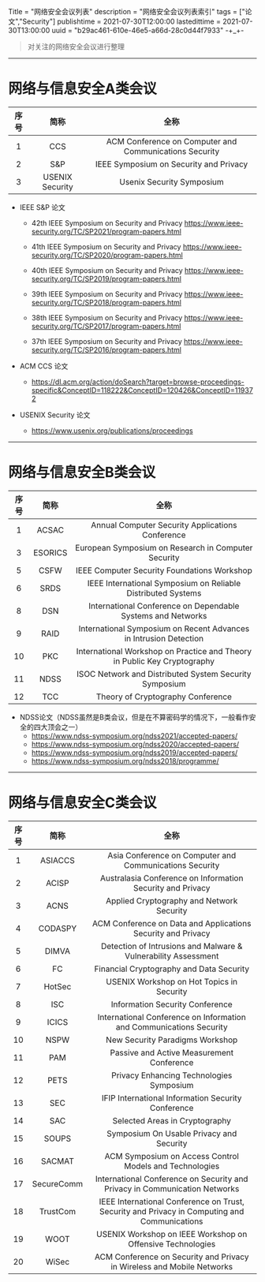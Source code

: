 

Title = "网络安全会议列表"
description = "网络安全会议列表索引"
tags = ["论文","Security"]
publishtime = 2021-07-30T12:00:00
lastedittime = 2021-07-30T13:00:00
uuid = "b29ac461-610e-46e5-a66d-28c0d44f7933"
-+_+-





> 对关注的网络安全会议进行整理

---

# 网络与信息安全A类会议

| 序号 |      简称       |                          全称                          |
| :--: | :-------------: | :----------------------------------------------------: |
|  1   |       CCS       | ACM Conference on Computer and Communications Security |
|  2   |       S&P       |         IEEE Symposium on Security and Privacy         |
|  3   | USENIX Security |               Usenix Security Symposium                |



- IEEE S&P 论文
	- 42th IEEE Symposium on Security and Privacy https://www.ieee-security.org/TC/SP2021/program-papers.html

	- 41th IEEE Symposium on Security and Privacy https://www.ieee-security.org/TC/SP2020/program-papers.html
	- 40th IEEE Symposium on Security and Privacy https://www.ieee-security.org/TC/SP2019/program-papers.html
	- 39th IEEE Symposium on Security and Privacy https://www.ieee-security.org/TC/SP2018/program-papers.html
	- 38th IEEE Symposium on Security and Privacy https://www.ieee-security.org/TC/SP2017/program-papers.html
	- 37th IEEE Symposium on Security and Privacy https://www.ieee-security.org/TC/SP2016/program-papers.html

- ACM CCS 论文
	- https://dl.acm.org/action/doSearch?target=browse-proceedings-specific&ConceptID=118222&ConceptID=120426&ConceptID=119372

- USENIX Security 论文
	- https://www.usenix.org/publications/proceedings

----



# 网络与信息安全B类会议

| 序号 |  简称   |                             全称                             |
| :--: | :-----: | :----------------------------------------------------------: |
|  1   |  ACSAC  |       Annual Computer Security Applications Conference       |
|  3   | ESORICS |     European Symposium on Research in Computer Security      |
|  5   |  CSFW   |         IEEE Computer Security Foundations Workshop          |
|  6   |  SRDS   | IEEE International Symposium on Reliable Distributed Systems |
|  8   |   DSN   | International Conference on Dependable Systems and Networks  |
|  9   |  RAID   | International Symposium on Recent Advances in Intrusion Detection |
|  10  |   PKC   | International Workshop on Practice and Theory in Public Key Cryptography |
|  11  |  NDSS   |    ISOC Network and Distributed System Security Symposium    |
|  12  |   TCC   |              Theory of Cryptography Conference               |

- NDSS论文（NDSS虽然是B类会议，但是在不算密码学的情况下，一般看作安全的四大顶会之一）
	- https://www.ndss-symposium.org/ndss2021/accepted-papers/
	- https://www.ndss-symposium.org/ndss2020/accepted-papers/
	- https://www.ndss-symposium.org/ndss2019/accepted-papers/
	- https://www.ndss-symposium.org/ndss2018/programme/


----



# 网络与信息安全C类会议

| 序号 |    简称    |                             全称                             |
| :--: | :--------: | :----------------------------------------------------------: |
|  1   |  ASIACCS   |   Asia Conference on Computer and Communications Security    |
|  2   |   ACISP    |  Australasia Conference on Information Security and Privacy  |
|  3   |    ACNS    |          Applied Cryptography and Network Security           |
|  4   |  CODASPY   | ACM Conference on Data and Applications Security and Privacy |
|  5   |   DIMVA    | Detection of Intrusions and Malware & Vulnerability  Assessment |
|  6   |     FC     |           Financial Cryptography and Data Security           |
|  7   |   HotSec   |          USENIX Workshop on Hot Topics in Security           |
|  8   |    ISC     |               Information Security Conference                |
|  9   |   ICICS    | International Conference on Information and Communications Security |
|  10  |    NSPW    |               New Security Paradigms Workshop                |
|  11  |    PAM     |          Passive and Active Measurement Conference           |
|  12  |    PETS    |           Privacy Enhancing Technologies Symposium           |
|  13  |    SEC     |      IFIP International Information Security Conference      |
|  14  |    SAC     |                Selected Areas in Cryptography                |
|  15  |   SOUPS    |           Symposium On Usable Privacy and Security           |
|  16  |   SACMAT   |   ACM Symposium on Access Control Models and Technologies    |
|  17  | SecureComm | International Conference on Security and Privacy in Communication Networks |
|  18  |  TrustCom  | IEEE International Conference on Trust, Security and Privacy in Computing and Communications |
|  19  |    WOOT    | USENIX Workshop on  IEEE Workshop on Offensive Technologies  |
|  20  |   WiSec    | ACM Conference on Security and Privacy in Wireless and Mobile Networks |

